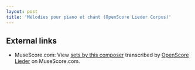 ```yaml
---
layout: post
title: 'Mélodies pour piano et chant (OpenScore Lieder Corpus)'
---
```


## External links

- MuseScore.com: View [sets by this composer] transcribed by [OpenScore Lieder] on MuseScore.com.

[sets by this composer]: https://musescore.com/openscore-lieder-corpus/sets/5001731
[OpenScore Lieder]: https://musescore.com/openscore-lieder-corpus

